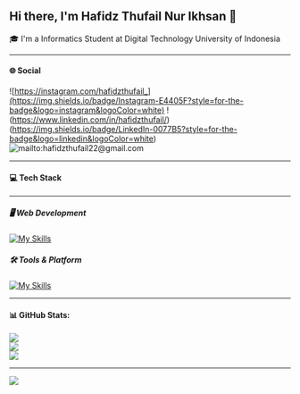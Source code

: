 ## Hi there, I'm Hafidz Thufail Nur Ikhsan 👋

<!--
**HafidzThufail22/HafidzThufail22** is a ✨ _special_ ✨ repository because its `README.md` (this file) appears on your GitHub profile.

Here are some ideas to get you started:

- 🔭 I’m currently working on ...
- 🌱 I’m currently learning ...
- 👯 I’m looking to collaborate on ...
- 🤔 I’m looking for help with ...
- 💬 Ask me about ...
- 📫 How to reach me: ...
- 😄 Pronouns: ...
- ⚡ Fun fact: ...
-->

🎓 I'm a Informatics Student at Digital Technology University of Indonesia

---

#### 🌐 Social

![https://instagram.com/hafidzthufail_](https://img.shields.io/badge/Instagram-E4405F?style=for-the-badge&logo=instagram&logoColor=white) !(https://www.linkedin.com/in/hafidzthufail/)(https://img.shields.io/badge/LinkedIn-0077B5?style=for-the-badge&logo=linkedin&logoColor=white) ![mailto:hafidzthufail22@gmail.com](https://img.shields.io/badge/Gmail-D14836?style=for-the-badge&logo=gmail&logoColor=white)

---

#### 💻 Tech Stack

---

##### 🖥️ Web Development

[![My Skills](https://skillicons.dev/icons?i=html,css,js,php,java,mysql,tailwind)](https://skillicons.dev)

##### 🛠️ Tools & Platform

[![My Skills](https://skillicons.dev/icons?i=vscode,figma,github,git)](https://skillicons.dev)

---

#### 📊 GitHub Stats:

![](https://github-readme-stats.vercel.app/api?username=HafidzThufail22&theme=dark&hide_border=false&include_all_commits=false&count_private=false)<br/>
![](https://nirzak-streak-stats.vercel.app/?user=HafidzThufail22&theme=dark&hide_border=false)<br/>
![](https://github-readme-stats.vercel.app/api/top-langs/?username=HafidzThufail22&theme=dark&hide_border=false&include_all_commits=false&count_private=false&layout=compact)

---

[![](https://visitcount.itsvg.in/api?id=HafidzThufail22&icon=0&color=0)](https://visitcount.itsvg.in)
